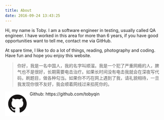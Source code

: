 ```yaml
---
title: About
date: 2016-09-24 13:43:25
---
```

Hi, my name is Toby. I am a software engineer in testing, usually called QA engineer. I have worked in this area for more than 6 years, if you have good opportunities want to tell me, contact me via GitHub.

At spare time, I like to do a lot of things, reading, photography and coding. Have fun and hope you enjoy this website.

> 你好，我是一名中国人，我的名字叫顺溜。我是一个犯了严重网瘾的人，脾气也不是很好，长期需要电击治疗。如果长时间没有电击我就会在深夜写代码，刷题目，做各种勾当。如果你不巧在网上遇到了我，请礼貌相待，一旦我发现你很不友好，我会顺着网线过来掐死你的。

<img src="./github-logo.png" align="left" width="80">
Github: https://github.com/tobyqin
